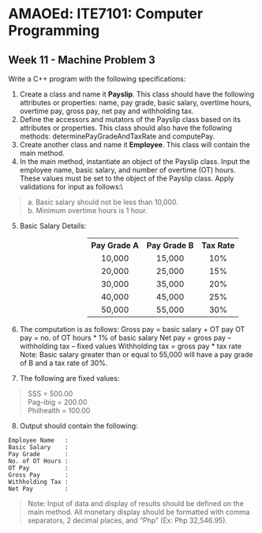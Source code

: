 # AMAOEd: ITE7101: Computer Programming
## Week 11 - Machine Problem 3

Write a C++ program with the following specifications:
1.	Create a class and name it **Payslip**.  This class should have the following attributes or properties: name, pay grade, basic salary, overtime hours, overtime pay, gross pay, net pay and withholding tax.  
2.	Define the accessors and mutators of the Payslip class based on its attributes or properties.  This class should also have the following methods: determinePayGradeAndTaxRate and computePay.
3.	Create another class and name it **Employee**.  This class will contain the main method.
4.	In the main method, instantiate an object of the Payslip class.  Input the employee name, basic salary, and number of overtime (OT) hours.  These values must be set to the object of the Payslip class.  Apply validations for input as follows:\
> a.	Basic salary should not be less than 10,000.\
> b.	Minimum overtime hours is 1 hour.
5.	Basic Salary Details:
  <table style="margin-left: 10rem; text-align: center;">
    <tr><th>Pay Grade A</th><th>Pay Grade B</th><th>Tax Rate</th></tr>
    <tr><td>10,000</td><td>	15,000</td><td>	10%</td></tr>
    <tr><td>20,000</td><td>25,000</td><td>15%</td></tr>
    <tr><td>30,000</td><td>35,000</td><td>20%</td></tr>
    <tr><td>40,000</td><td>45,000</td><td>25%</td></tr>
    <tr><td>50,000</td><td>55,000</td><td>30%</td></tr>
  </table>

6.	The computation is as follows:
Gross pay = basic salary + OT pay
OT pay = no. of OT hours * 1% of basic salary
Net pay = gross pay – withholding tax – fixed values
Withholding tax = gross pay * tax rate 
Note: Basic salary greater than or equal to 55,000 will have a pay grade of B and a tax rate of 30%.

7.	The following are fixed values:
>  SSS = 500.00\
>  Pag-ibig = 200.00\
>  Philhealth = 100.00

8.	Output should contain the following:

```
Employee Name   : 
Basic Salary    :
Pay Grade       :
No. of OT Hours :
OT Pay          : 
Gross Pay       : 
Withholding Tax : 
Net Pay         : 
```

>Note: Input of data and display of results should be defined on the main method. All monetary display should be formatted with comma separators, 2 decimal places, and “Php” (Ex: Php 32,546.95).
